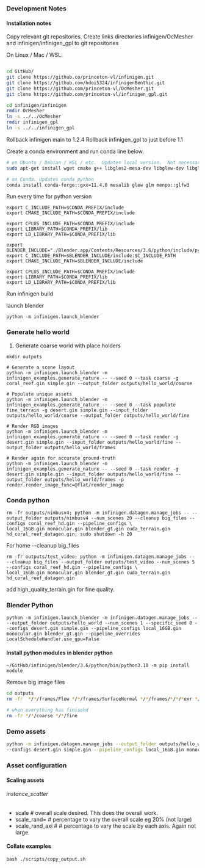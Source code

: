 ### Development Notes

#### Installation notes

Copy relevant git repositories.
Create links directories infinigen/OcMesher and infinigen/infinigen_gpl to git repositories

On Linux / Mac / WSL:
```bash

cd GitHub/
git clone https://github.co/princeton-vl/infinigen.git
git clone https://github.com/hdoi5324/infinigenBenthic.git
git clone https://github.com/princeton-vl/OcMesher.git
git clone https://github.com/princeton-vl/infinigen_gpl.git

cd infinigen/infinigen
rmdir OcMesher
ln -s ../../OcMesher
rmdir infinigen_gpl
ln -s ../../infinigen_gpl
```

Rollback infinigen main to 1.2.4
Rollback infinigen_gpl to just before 1.1

Create a conda environment and run conda line below.
```bash
# on Ubuntu / Debian / WSL / etc.  Updates local version.  Not necessary if using conda
sudo apt-get install wget cmake g++ libgles2-mesa-dev libglew-dev libglfw3-dev libglm-dev

# on Conda. Updates conda python 
conda install conda-forge::gxx=11.4.0 mesalib glew glm menpo::glfw3

```

Run every time for python version

```commandline
export C_INCLUDE_PATH=$CONDA_PREFIX/include
export CMAKE_INCLUDE_PATH=$CONDA_PREFIX/include

export CPLUS_INCLUDE_PATH=$CONDA_PREFIX/include
export LIBRARY_PATH=$CONDA_PREFIX/lib
export LD_LIBRARY_PATH=$CONDA_PREFIX/lib
```

```commandline
export BLENDER_INCLUDE="./Blender.app/Contents/Resources/3.6/python/include/python3.10"
export C_INCLUDE_PATH=$BLENDER_INCLUDE/include:$C_INCLUDE_PATH
export CMAKE_INCLUDE_PATH=$BLENDER_INCLUDE/include

export CPLUS_INCLUDE_PATH=$CONDA_PREFIX/include
export LIBRARY_PATH=$CONDA_PREFIX/lib
export LD_LIBRARY_PATH=$CONDA_PREFIX/lib
```

Run infinigen build



launch blender
```commandline
python -m infinigen.launch_blender
```

### Generate hello world
1. Generate coarse world with place holders

```
mkdir outputs

# Generate a scene layout
python -m infinigen.launch_blender -m infinigen_examples.generate_nature -- --seed 0 --task coarse -g coral_reef.gin simple.gin --output_folder outputs/hello_world/coarse

# Populate unique assets
python -m infinigen.launch_blender -m infinigen_examples.generate_nature -- --seed 0 --task populate fine_terrain -g desert.gin simple.gin --input_folder outputs/hello_world/coarse --output_folder outputs/hello_world/fine

# Render RGB images
python -m infinigen.launch_blender -m infinigen_examples.generate_nature -- --seed 0 --task render -g desert.gin simple.gin --input_folder outputs/hello_world/fine --output_folder outputs/hello_world/frames

# Render again for accurate ground-truth
python -m infinigen.launch_blender -m infinigen_examples.generate_nature -- --seed 0 --task render -g desert.gin simple.gin --input_folder outputs/hello_world/fine --output_folder outputs/hello_world/frames -p render.render_image_func=@flat/render_image 
```


### Conda python


```commandline
rm -fr outputs/nimbusv4; python -m infinigen.datagen.manage_jobs -- --output_folder outputs/nimbusv4 --num_scenes 20 --cleanup big_files --configs coral_reef_hd.gin --pipeline_configs \
local_16GB.gin monocular.gin blender_gt.gin cuda_terrain.gin hd_coral_reef_datagen.gin; sudo shutdown -h 20
```


For home
--cleanup big_files 
```commandline
rm -fr outputs/test_video; python -m infinigen.datagen.manage_jobs -- --cleanup big_files --output_folder outputs/test_video --num_scenes 5 --configs coral_reef_hd.gin --pipeline_configs \
local_16GB.gin monocular.gin blender_gt.gin cuda_terrain.gin hd_coral_reef_datagen.gin
```
add high_quality_terrain.gin for fine quality.
### Blender Python
```
python -m infinigen.launch_blender -m infinigen.datagen.manage_jobs -- --output_folder outputs/hello_world --num_scenes 1 --specific_seed 0 --configs desert.gin simple.gin --pipeline_configs local_16GB.gin monocular.gin blender_gt.gin --pipeline_overrides LocalScheduleHandler.use_gpu=False
```
#### Install python modules in blender python

```commandline
~/GitHub/infinigen/blender/3.6/python/bin/python3.10 -m pip install module
```

Remove big image files
```bash
cd outputs
rm -fr  */*/frames/Flow */*/frames/SurfaceNormal */*/frames/*/*/*exr */*/frames/Gloss* */*/frames/Diff*  */*/frames/Trans*

# when everything has finisehd
rm -fr */*/coarse */*/fine 
```

### Demo assets
```bash
python -m infinigen.datagen.manage_jobs --output_folder outputs/hello_world --num_scenes 1 --specific_seed 0 \
--configs desert.gin simple.gin --pipeline_configs local_16GB.gin monocular.gin asset_demo.gin
```

### Asset configuration

#### Scaling assets
###### instance_scatter
* scale # overall scale desired.  This does the overall work.
* scale_rand= # percentage to vary the overall scale eg 20% (not large)
* scale_rand_axi # # percentage to vary the scale by each axis.  Again not large.

#### Collate examples
  
```commandline
bash ./scripts/copy_output.sh
```
